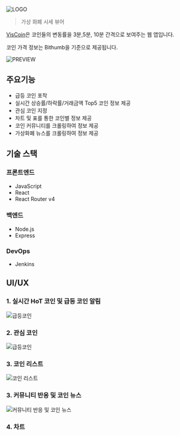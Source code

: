 ![LOGO](https://user-images.githubusercontent.com/39932233/81047678-e2b70b80-8ef5-11ea-88c5-c657718b6a04.jpg)
> 가상 화폐 시세 뷰어

[VisCoin](http://viscoin.com)은 코인들의 변동률을 3분,5분, 10분 간격으로 보여주는 웹 앱입니다.

코인 가격 정보는 Bithumb을 기준으로 제공됩니다.

![PREVIEW](https://user-images.githubusercontent.com/39932233/81047537-923fae00-8ef5-11ea-9776-af77d3a1264b.jpg)

## 주요기능

* 급등 코인 포착
* 실시간 상승률/하락률/거래금액 Top5 코인 정보 제공
* 관심 코인 지정
* 차트 및 표를 통한 코인별 정보 제공
* 코인 커뮤니티를 크롤링하여 정보 제공
* 가상화폐 뉴스를 크롤링하여 정보 제공

## 기술 스택
### 프론트엔드
 * JavaScript
 * React
 * React Router v4

### 백엔드
 * Node.js
 * Express

### DevOps
 * Jenkins

## UI/UX
### 1. 실시간 HoT 코인 및 급등 코인 알림
![급등코인](https://user-images.githubusercontent.com/39932233/81047878-46413900-8ef6-11ea-8094-8cb77b507951.jpg)
### 2. 관심 코인
![급등코인](https://user-images.githubusercontent.com/39932233/81048077-98825a00-8ef6-11ea-9094-dfd00e276dbf.jpg)
### 3. 코인 리스트
![코인 리스트](https://user-images.githubusercontent.com/39932233/81048256-f3b44c80-8ef6-11ea-84d5-86c46600d630.jpg)
### 3. 커뮤니티 반응 및 코인 뉴스
![커뮤니티 반응 및 코인 뉴스](https://user-images.githubusercontent.com/39932233/81048313-0d559400-8ef7-11ea-8d6c-3dee74aecee6.jpg)
### 4. 차트
